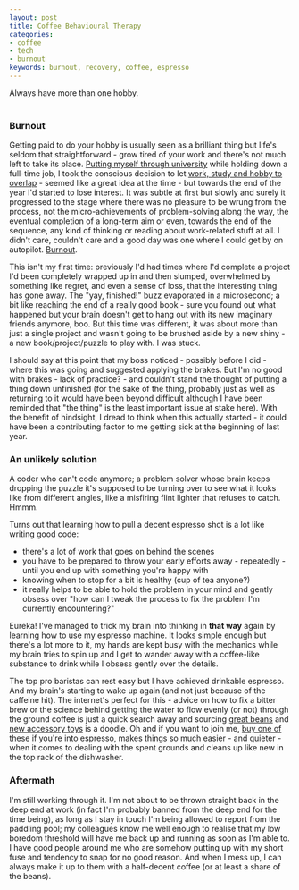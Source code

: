 ```yaml
---
layout: post
title: Coffee Behavioural Therapy
categories: 
- coffee
- tech
- burnout
keywords: burnout, recovery, coffee, espresso
---
```


<div markdown="1" class="intro">
	Always have more than one hobby.
</div>
<br />

### Burnout

Getting paid to do your hobby is usually seen as a brilliant thing but life's seldom that straightforward - grow tired of your work and there's not much left to take its place. [Putting myself through university](studying-with-the-open-university.html) while holding down a full-time job, I took the conscious decision to let [work, study and hobby to overlap](http://tm470.parlydata.com) - seemed like a great idea at the time - but towards the end of the year I'd started to lose interest. It was subtle at first but slowly and surely it progressed to the stage where there was no pleasure to be wrung from the process, not the micro-achievements of problem-solving along the way, the eventual completion of a long-term aim or even, towards the end of the sequence, any kind of thinking or reading about work-related stuff at all. I didn't care, couldn't care and a good day was one where I could get by on autopilot. [Burnout](http://burnout.com/burnout_eng.htm).

This isn't my first time: previously I'd had times where I'd complete a project I'd been completely wrapped up in and then slumped, overwhelmed by something like regret, and even a sense of loss, that the interesting thing has gone away. The "yay, finished!" buzz evaporated in a microsecond; a bit like reaching the end of a really good book - sure you found out what happened but your brain doesn't get to hang out with its new imaginary friends anymore, boo. But this time was different, it was about more than just a single project and wasn't going to be brushed aside by a new shiny - a new book/project/puzzle to play with. I was stuck.

I should say at this point that my boss noticed - possibly before I did - where this was going and suggested applying the brakes. But I'm no good with brakes - lack of practice? - and couldn't stand the thought of putting a thing down unfinished (for the sake of the thing, probably just as well as returning to it would have been beyond difficult although I have been reminded that "the thing" is the least important issue at stake here). With the benefit of hindsight, I dread to think when this actually started - it could have been a contributing factor to me getting sick at the beginning of last year.

### An unlikely solution

A coder who can't code anymore; a problem solver whose brain keeps dropping the puzzle it's supposed to be turning over to see what it looks like from different angles, like a misfiring flint lighter that refuses to catch. Hmmm.

Turns out that learning how to pull a decent espresso shot is a lot like writing good code:
* there's a lot of work that goes on behind the scenes
* you have to be prepared to throw your early efforts away - repeatedly - until you end up with something you're happy with
* knowing when to stop for a bit is healthy (cup of tea anyone?)
* it really helps to be able to hold the problem in your mind and gently obsess over "how can I tweak the process to fix the problem I'm currently encountering?"

Eureka! I've managed to trick my brain into thinking in **that way** again by learning how to use my espresso machine. It looks simple enough but there's a lot more to it, my hands are kept busy with the mechanics while my brain tries to spin up and I get to wander away with a coffee-like substance to drink while I obsess gently over the details.

The top pro baristas can rest easy but I have achieved drinkable espresso. And my brain's starting to wake up again (and not just because of the caffeine hit). The internet's perfect for this - advice on how to fix a bitter brew or the science behind getting the water to flow evenly (or not) through the ground coffee is just a quick search away and sourcing [great beans](http://www.hasbean.co.uk/collections/types?q=coffee) and [new accessory toys](http://www.coffeehit.co.uk/barista-tools/c4) is a doodle. Oh and if you want to join me, [buy one of these](http://www.dreamfarm.com/grindenstein/) if you're into espresso, makes things so much easier - and quieter - when it comes to dealing with the spent grounds and cleans up like new in the top rack of the dishwasher.

### Aftermath

I'm still working through it. I'm not about to be thrown straight back in the deep end at work (in fact I'm probably banned from the deep end for the time being), as long as I stay in touch I'm being allowed to report from the paddling pool; my colleagues know me well enough to realise that my low boredom threshold will have me back up and running as soon as I'm able to. I have good people around me who are somehow putting up with my short fuse and tendency to snap for no good reason. And when I mess up, I can always make it up to them with a half-decent coffee (or at least a share of the beans).